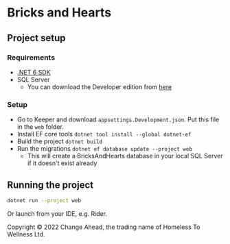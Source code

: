 # Bricks and Hearts

## Project setup

### Requirements

* [.NET 6 SDK](https://dotnet.microsoft.com/en-us/download)
* SQL Server
  * You can download the Developer edition from [here](https://www.microsoft.com/en-gb/sql-server/sql-server-downloads)

### Setup

* Go to Keeper and download `appsettings.Development.json`. Put this file in the `web` folder.
* Install EF core tools `dotnet tool install --global dotnet-ef`
* Build the project `dotnet build`
* Run the migrations `dotnet ef database update --project web`
  * This will create a BricksAndHearts database in your local SQL Server if it doesn't exist already

## Running the project

```sh
dotnet run --project web
```

Or launch from your IDE, e.g. Rider.

Copyright © 2022 Change Ahead, the trading name of Homeless To Wellness Ltd.
